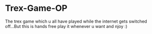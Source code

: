 # Trex-Game-OP
The trex game which u all have played while the internet gets switched off...But this is hands free play it whenever u want and njoy :)
